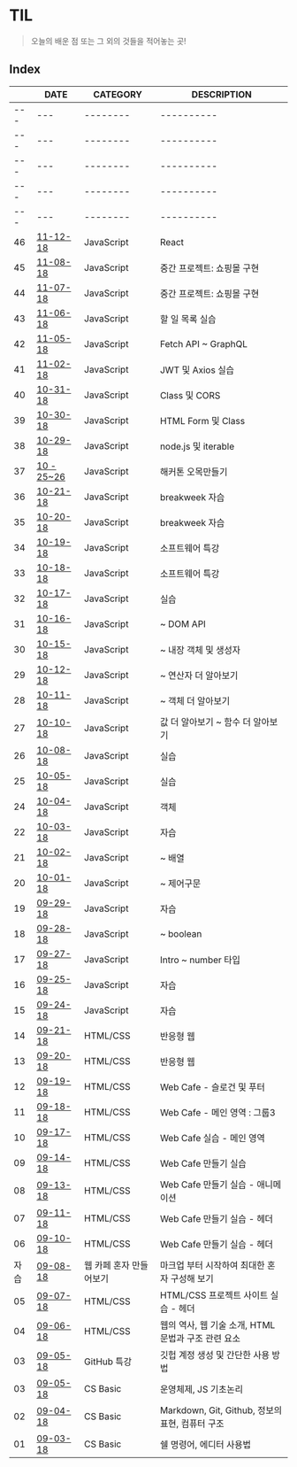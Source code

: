 # TIL
> 오늘의 배운 점 또는 그 외의 것들을 적어놓는 곳!

## Index

|  | DATE | CATEGORY | DESCRIPTION |
| --- | ---  | -------- | ----------  |
| --- | ---  | -------- | ----------  |
| --- | ---  | -------- | ----------  |
| --- | ---  | -------- | ----------  |
| --- | ---  | -------- | ----------  |
| --- | ---  | -------- | ----------  |
| 46 | [11-12-18](JS/week11-11-12-18.md)  | JavaScript | React  |
| 45 | [11-08-18](JS/week10-11-08-18.md)  | JavaScript | 중간 프로젝트: 쇼핑몰 구현  |
| 44 | [11-07-18](JS/week10-11-07-18.md)  | JavaScript | 중간 프로젝트: 쇼핑몰 구현  |
| 43 | [11-06-18](JS/week10-11-06-18.md)  | JavaScript | 할 일 목록 실습  |
| 42 | [11-05-18](JS/week10-11-05-18.md)  | JavaScript | Fetch API ~ GraphQL  |
| 41 | [11-02-18](JS/week09-11-02-18.md)  | JavaScript | JWT 및 Axios 실습  |
| 40 | [10-31-18](JS/week09-10-31-18.md)  | JavaScript | Class 및 CORS |
| 39 | [10-30-18](JS/week09-10-30-18.md)  | JavaScript |  HTML Form 및 Class |
| 38 | [10-29-18](JS/week09-10-29-18.md)  | JavaScript |  node.js 및 iterable |
| 37 | [10 - 25~26](JS/week08-10-25-18.md)  | JavaScript |  해커톤 오목만들기 | 
| 36 | [10-21-18](JS/week08-10-21-18.md)  | JavaScript |  breakweek 자습 |
| 35 | [10-20-18](JS/week08-10-20-18.md)  | JavaScript |  breakweek 자습 |
| 34 | [10-19-18](JS/week07-10-19-18.md)  | JavaScript | 소프트웨어 특강 |
| 33 | [10-18-18](JS/week07-10-18-18.md)  | JavaScript | 소프트웨어 특강 |
| 32 | [10-17-18](JS/week07-10-17-18.md)  | JavaScript | 실습 |
| 31 | [10-16-18](JS/week07-10-16-18.md)  | JavaScript | ~ DOM API |
| 30 | [10-15-18](JS/week07-10-15-18.md)  | JavaScript | ~ 내장 객체 및 생성자 |
| 29 | [10-12-18](JS/week06-10-12-18.md)  | JavaScript |  ~ 연산자 더 알아보기|
| 28 | [10-11-18](JS/week06-10-11-18.md)  | JavaScript |  ~ 객체 더 알아보기|
| 27 | [10-10-18](JS/week06-10-10-18.md)  | JavaScript | 값 더 알아보기 ~ 함수 더 알아보기  |
| 26 | [10-08-18](JS/week65-10-08-18.md)  | JavaScript | 실습 |
| 25 | [10-05-18](JS/week05-10-05-18.md)  | JavaScript | 실습 |
| 24 | [10-04-18](JS/week05-10-04-18.md)  | JavaScript | 객체 |
| 22 | [10-03-18](JS/week05-10-03-18.md)  | JavaScript |  자습  |
| 21 | [10-02-18](JS/week05-10-02-18.md)  | JavaScript | ~ 배열  | 
| 20 | [10-01-18](JS/week05-10-01-18.md)  | JavaScript | ~ 제어구문  | 
| 19 | [09-29-18](JS/week04-09-29-18.md)  | JavaScript |  자습  | 
| 18 | [09-28-18](JS/week04-09-28-18.md)  | JavaScript | ~ boolean  | 
| 17 | [09-27-18](JS/week04-09-27-18.md)  | JavaScript |  Intro ~ number 타입  | 
| 16 | [09-25-18](JS/week04-09-25-18.md)  | JavaScript |  자습  | 
| 15 | [09-24-18](JS/week04-09-24-18.md)  | JavaScript |  자습  | 
| 14 | [09-21-18](HTML_CSS/week03-09-21-18.md)  | HTML/CSS | 반응형 웹  | 
| 13 | [09-20-18](HTML_CSS/week03-09-20-18.md)  | HTML/CSS | 반응형 웹  | 
| 12 | [09-19-18](HTML_CSS/week03-09-19-18.md) | HTML/CSS | Web Cafe - 슬로건 및 푸터 |
| 11 | [09-18-18](HTML_CSS/week03-09-18-18.md) | HTML/CSS | Web Cafe - 메인 영역 : 그룹3|
| 10 | [09-17-18](HTML_CSS/week03-09-17-18.md) | HTML/CSS | Web Cafe 실습 - 메인 영역 |
| 09 | [09-14-18](HTML_CSS/week02-09-14-18.md) | HTML/CSS | Web Cafe 만들기 실습 |
| 08 | [09-13-18](HTML_CSS/week02-09-13-18.md) | HTML/CSS | Web Cafe 만들기 실습 - 애니메이션 |
| 07 | [09-11-18](HTML_CSS/week02-09-11-18.md) | HTML/CSS | Web Cafe 만들기 실습 - 헤더 |
| 06 | [09-10-18](HTML_CSS/week02-09-10-18.md) | HTML/CSS | Web Cafe 만들기 실습 - 헤더 |
| 자습 | [09-08-18](study-hall/offdays-work/09-08-18.md) | 웹 카페 혼자 만들어보기 | 마크업 부터 시작하여 최대한 혼자 구성해 보기 |
| 05 | [09-07-18](HTML_CSS/week01-09-07-18.md) | HTML/CSS  | HTML/CSS 프로젝트 사이트 실습 - 헤더|
| 04 | [09-06-18](HTML_CSS/week01-09-06-18.md) | HTML/CSS  | 웹의 역사, 웹 기술 소개, HTML 문법과 구조 관련 요소 |
| 03 | [09-05-18](Github_class/github_class.md) | GitHub 특강 | 깃헙 계정 생성 및 간단한 사용 방법 |
| 03 | [09-05-18](CS_Basic/week01-09-05-18.md) | CS Basic | 운영체제, JS 기초논리 |
| 02 | [09-04-18](CS_Basic/week01-09-04-18.md) | CS Basic | Markdown, Git, Github, 정보의 표현, 컴퓨터 구조 |
| 01 | [09-03-18](CS_Basic/week01-09-03-18.md) | CS Basic | 쉘 명령어, 에디터 사용법 |





  


    
